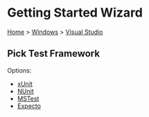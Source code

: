 <!--
GENERATED FILE - DO NOT EDIT
This file was generated by [MarkdownSnippets](https://github.com/SimonCropp/MarkdownSnippets).
Source File: /docs/mdsource/wiz/Windows_VisualStudio.source.md
To change this file edit the source file and then run MarkdownSnippets.
-->

# Getting Started Wizard

[Home](/docs/wiz/readme.md) > [Windows](Windows.md) > [Visual Studio](Windows_VisualStudio.md)

## Pick Test Framework

Options:
 * [xUnit](result_Windows_VisualStudio_xUnit.md)
 * [NUnit](result_Windows_VisualStudio_NUnit.md)
 * [MSTest](result_Windows_VisualStudio_MSTest.md)
 * [Expecto](result_Windows_VisualStudio_Expecto.md)

